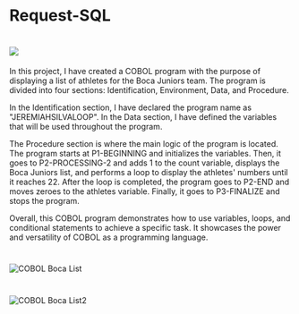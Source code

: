 # Request-SQL
# <a href="" target="_blank"><img src="https://img.shields.io/badge/COBOL-55769A.svg?style=for-the-badge&logo=COBOL&logoColor=white" target="_blank"></a>

In this project, I have created a COBOL program with the purpose of displaying a list of athletes for the Boca Juniors team. The program is divided into four sections: Identification, Environment, Data, and Procedure.

In the Identification section, I have declared the program name as "JEREMIAHSILVALOOP". In the Data section, I have defined the variables that will be used throughout the program.

The Procedure section is where the main logic of the program is located. The program starts at P1-BEGINNING and initializes the variables. Then, it goes to P2-PROCESSING-2 and adds 1 to the count variable, displays the Boca Juniors list, and performs a loop to display the athletes' numbers until it reaches 22. After the loop is completed, the program goes to P2-END and moves zeroes to the athletes variable. Finally, it goes to P3-FINALIZE and stops the program.

Overall, this COBOL program demonstrates how to use variables, loops, and conditional statements to achieve a specific task. It showcases the power and versatility of COBOL as a programming language.

#
![COBOL Boca List](https://user-images.githubusercontent.com/108309798/232364282-d7f880bf-02ec-44b5-b9eb-4e2e952be8a5.png)

#
![COBOL Boca List2](https://user-images.githubusercontent.com/108309798/232364296-f563faf3-5c00-4030-be42-589ea72afe75.png)

